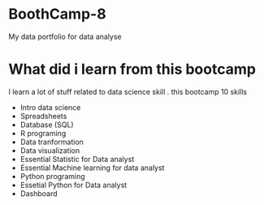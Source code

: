 # BoothCamp-8
My data portfolio for data analyse

# What did i learn from this bootcamp

I learn a lot of stuff related to data science skill . this bootcamp  10 skills

- Intro data science
- Spreadsheets
- Database (SQL)
- R programing
- Data tranformation
- Data visualization
- Essential Statistic for Data analyst
- Essential Machine learning for data analyst
- Python programing
- Essetial Python for Data analyst
- Dashboard
